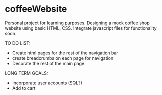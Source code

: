 # coffeeWebsite
Personal project for learning purposes. Designing a mock coffee shop website using basic HTML, CSS. Integrate javascript files for functionality soon. 




TO DO LIST: 
- Create html pages for the rest of the navigation bar 
- create breadcrumbs on each page for navigation 
- Decorate the rest of the main page



LONG TERM GOALS: 
- Incorporate user accounts (SQL?)
- Add to cart 

